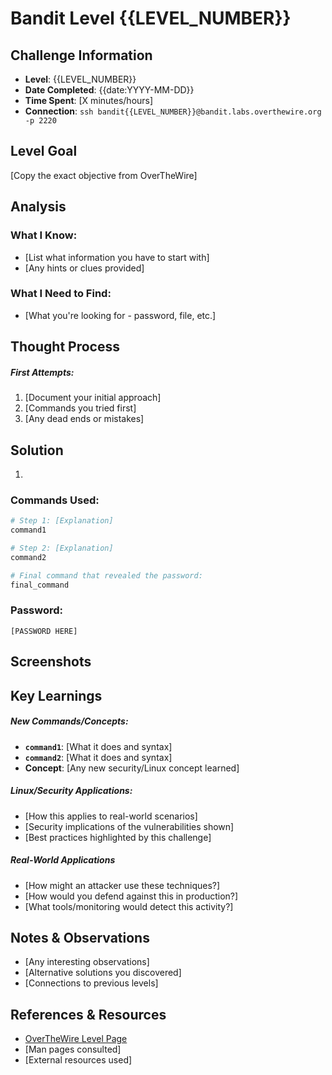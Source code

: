# Bandit Level {{LEVEL_NUMBER}}

## Challenge Information
- **Level**: {{LEVEL_NUMBER}}
- **Date Completed**: {{date:YYYY-MM-DD}}
- **Time Spent**: [X minutes/hours]
- **Connection**: `ssh bandit{{LEVEL_NUMBER}}@bandit.labs.overthewire.org -p 2220`

## Level Goal
[Copy the exact objective from OverTheWire]

## Analysis
### What I Know:
- [List what information you have to start with]
- [Any hints or clues provided]

### What I Need to Find:
- [What you're looking for - password, file, etc.]

## Thought Process
##### First Attempts:
1. [Document your initial approach]
2. [Commands you tried first]
3. [Any dead ends or mistakes]
## Solution
1. 

### Commands Used:
```bash
# Step 1: [Explanation]
command1

# Step 2: [Explanation]  
command2

# Final command that revealed the password:
final_command
```
### Password: 
```
[PASSWORD HERE]
```
## Screenshots


## Key Learnings
##### New Commands/Concepts:
- **`command1`**: [What it does and syntax]
- **`command2`**: [What it does and syntax]
- **Concept**: [Any new security/Linux concept learned]

##### Linux/Security Applications:
- [How this applies to real-world scenarios]
- [Security implications of the vulnerabilities shown]
- [Best practices highlighted by this challenge]

##### Real-World Applications
- [How might an attacker use these techniques?]
- [How would you defend against this in production?]
- [What tools/monitoring would detect this activity?]

## Notes & Observations
- [Any interesting observations]
- [Alternative solutions you discovered]
- [Connections to previous levels]

## References & Resources
- [OverTheWire Level Page](http://overthewire.org/wargames/bandit/bandit{{LEVEL_NUMBER}}.html)
- [Man pages consulted]
- [External resources used]
